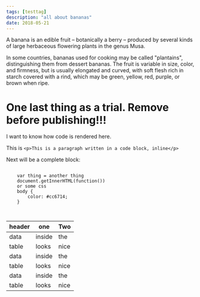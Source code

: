 ```yaml
---
tags: [testtag]
description: "all about bananas"
date: 2018-05-21
---
```

A banana is an edible fruit – botanically a berry – produced by several kinds
of large herbaceous flowering plants in the genus Musa.

In some countries, bananas used for cooking may be called "plantains",
distinguishing them from dessert bananas. The fruit is variable in size, color,
and firmness, but is usually elongated and curved, with soft flesh rich in
starch covered with a rind, which may be green, yellow, red, purple, or brown
when ripe.

<h1>One last thing as a trial. Remove before publishing!!!</h1>
<p>I want to know how code is rendered here.</p>
<p>This is <code>&lt;p&gt;This is a paragraph written in a code block, inline&lt;/p&gt;</code></p>
<p>Next will be a complete block:</p>
<pre><code>
    var thing = another thing
    document.getInnerHTML(function())
    or some css
    body {
        color: #cc6714;
    }

</code></pre>

|header| one | Two |
|---|---|---|
|data | inside | the|
|table | looks | nice|
|data | inside | the|
|table | looks | nice|
|data | inside | the|
|table | looks | nice|
